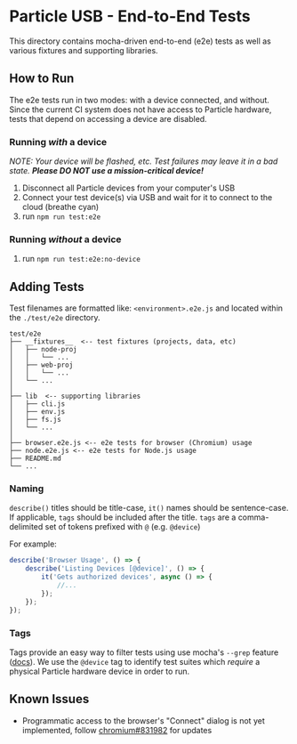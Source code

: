# Particle USB - End-to-End Tests

This directory contains mocha-driven end-to-end (e2e) tests as well as various fixtures and supporting libraries.


## How to Run

The e2e tests run in two modes: with a device connected, and without. Since the current CI system does not have access to Particle hardware, tests that depend on accessing a device are disabled.


### Running _with_ a device

_NOTE: Your device will be flashed, etc. Test failures may leave it in a bad state. **Please DO NOT use a mission-critical device!**_

1. Disconnect all Particle devices from your computer's USB
2. Connect your test device(s) via USB and wait for it to connect to the cloud (breathe cyan)
3. run `npm run test:e2e`


### Running _without_ a device

1. run `npm run test:e2e:no-device`


## Adding Tests

Test filenames are formatted like: `<environment>.e2e.js` and located within the `./test/e2e` directory.

```
test/e2e
├── __fixtures__  <-- test fixtures (projects, data, etc)
│   ├── node-proj
│   │   └── ...
│   ├── web-proj
│   │   └── ...
│   └── ...
│
├── lib  <-- supporting libraries
│   ├── cli.js
│   ├── env.js
│   ├── fs.js
│   └── ...
│
├── browser.e2e.js <-- e2e tests for browser (Chromium) usage
├── node.e2e.js <-- e2e tests for Node.js usage
├── README.md
└── ...
```


### Naming

`describe()` titles should be title-case, `it()` names should be sentence-case. If applicable, `tags` should be included after the title. `tags` are a comma-delimited set of tokens prefixed with `@` (e.g. `@device`)


For example:

```js
describe('Browser Usage', () => {
	describe('Listing Devices [@device]', () => {
		it('Gets authorized devices', async () => {
			//...
		});
	});
});

```


### Tags

Tags provide an easy way to filter tests using use mocha's `--grep` feature ([docs](https://github.com/mochajs/mocha/wiki/Tagging)). We use the `@device` tag to identify test suites which _require_ a physical Particle hardware device in order to run.


## Known Issues

* Programmatic access to the browser's "Connect" dialog is not yet implemented, follow [chromium#831982](https://bugs.chromium.org/p/chromium/issues/detail?id=831982) for updates

